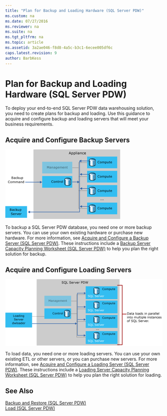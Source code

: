```yaml
---
title: "Plan for Backup and Loading Hardware (SQL Server PDW)"
ms.custom: na
ms.date: 07/27/2016
ms.reviewer: na
ms.suite: na
ms.tgt_pltfrm: na
ms.topic: article
ms.assetid: 3a2ae046-f8d8-4a5c-b3c1-6ecee005df6c
caps.latest.revision: 9
author: BarbKess
---
```

# Plan for Backup and Loading Hardware (SQL Server PDW)
To deploy your end-to-end SQL Server PDW data warehousing solution, you need to create plans for backup and loading. Use this guidance to acquire and configure backup and loading servers that will meet your business requirements.  
  
## Acquire and Configure Backup Servers  
![SQL Server PDW Backup Process](../sqlpdw/media/SQL_Server_PDW_Backup_Process.png "SQL_Server_PDW_Backup_Process")  
  
To backup a SQL Server PDW database, you need one or more backup servers. You can use your own existing hardware or purchase new hardware. For more information, see [Acquire and Configure a Backup Server &#40;SQL Server PDW&#41;](../sqlpdw/acquire-and-configure-a-backup-server-sql-server-pdw.md). These instructions include a [Backup Server Capacity Planning Worksheet &#40;SQL Server PDW&#41;](../sqlpdw/backup-server-capacity-planning-worksheet-sql-server-pdw.md) to help you plan the right solution for backup.  
  
## Acquire and Configure Loading Servers  
![Loading process](../sqlpdw/media/SQL_Server_PDW_V2_LoadingProcess.png "SQL_Server_PDW_V2_LoadingProcess")  
  
To load data, you need one or more loading servers. You can use your own existing ETL or other servers, or you can purchase new servers. For more information, see [Acquire and Configure a Loading Server &#40;SQL Server PDW&#41;](../sqlpdw/acquire-and-configure-a-loading-server-sql-server-pdw.md). These instructions include a [Loading Server Capacity Planning Worksheet &#40;SQL Server PDW&#41;](../sqlpdw/loading-server-capacity-planning-worksheet-sql-server-pdw.md) to help you plan the right solution for loading.  
  
## See Also  
[Backup and Restore &#40;SQL Server PDW&#41;](../sqlpdw/backup-and-restore-sql-server-pdw.md)  
[Load &#40;SQL Server PDW&#41;](../sqlpdw/load-sql-server-pdw.md)  
  
